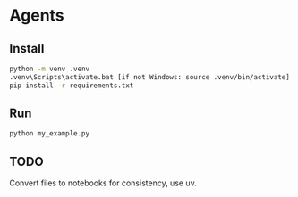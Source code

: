 # Agents

## Install

```bash
python -m venv .venv
.venv\Scripts\activate.bat [if not Windows: source .venv/bin/activate]
pip install -r requirements.txt
```

## Run
```bash
python my_example.py
```

## TODO
Convert files to notebooks for consistency, use uv.